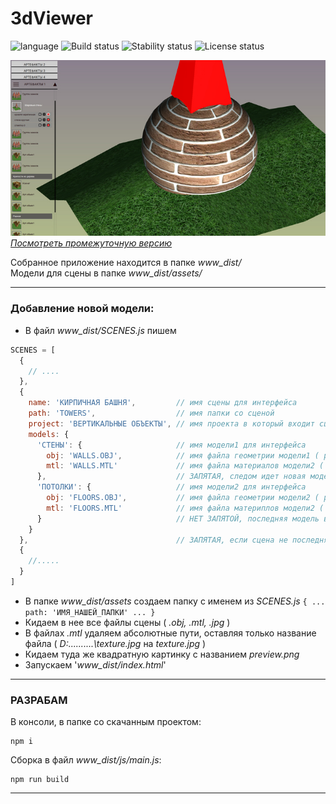 
# 3dViewer  
![language](https://img.shields.io/badge/code-es6-green.svg) 
![Build status](https://img.shields.io/badge/build-50%-red.svg) 
![Stability status](https://img.shields.io/badge/stability-stable-green.svg) 
![License status](https://img.shields.io/badge/license-Beerware-green.svg) 

![pic](https://github.com/fire888/3dViewer/blob/master/www_dist/styles/screenshot.jpg)  
[*Посмотреть промежуточную версию*](http://js.otrisovano.ru/tests/180816Viewer/master)


Собранное приложение находится в папке *www_dist/*  
Модели для сцены в папке *www_dist/assets/*

____

### Добавление новой модели: 

* В файл *www_dist/SCENES.js* пишем
```js
SCENES = [
  {
    // ....
  },
  {
    name: 'КИРПИЧНАЯ БАШНЯ',         // имя сцены для интерфейса 
    path: 'TOWERS',                  // имя папки со сценой
    project: 'ВЕРТИКАЛЬНЫЕ ОБЪЕКТЫ', // имя проекта в который входит сцена для интерфейса         
    models: {
      'СТЕНЫ': {                     // имя модели1 для интерфейса
        obj: 'WALLS.OBJ',            // имя файла геометрии модели1 ( расширение .obj )
        mtl: 'WALLS.MTL'             // имя файла материалов модели2 ( расширение .mtl )
      },                             // ЗАПЯТАЯ, следом идет новая модель  
      'ПОТОЛКИ': {                   // имя модели2 для интерфейса 
        obj: 'FLOORS.OBJ',           // имя файла геометрии модели2 ( расширение .obj )
        mtl: 'FLOORS.MTL'            // имя файла материплов модели2 ( расширение .mtl ) 
      }                              // НЕТ ЗАПЯТОЙ, последняя модель в сцене 
    }
  },                                 // ЗАПЯТАЯ, если сцена не последняя в списке 
  {
    //.....
  }
]
```
* В папке *www_dist/assets* создаем папку с именем из *SCENES.js* `{ ... path: 'ИМЯ_НАШЕЙ_ПАПКИ' ... }`  
* Кидаем в нее все файлы сцены ( *.obj, .mtl, .jpg* )
* В файлах *.mtl* удаляем абсолютные пути, оставляя только название файла ( *D:\...\....\...\texture.jpg* на *texture.jpg* )
* Кидаем туда же квадратную картинку с названием *preview.png*   
* Запускаем '*www_dist/index.html*'

____

### РАЗРАБАМ 

В консоли, в папке со скачанным проектом: 

```
npm i
```
Сборка в файл *www_dist/js/main.js*:
```
npm run build
```

____

